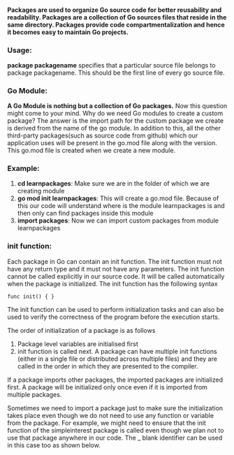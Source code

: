 #### **Packages are used to organize Go source code for better reusability and readability. Packages are a collection of Go sources files that reside in the same directory. Packages provide code compartmentalization and hence it becomes easy to maintain Go projects.**

### **Usage**:

**package packagename** specifies that a particular source file belongs to package packagename. This should be the first line of every go source file.

### **Go Module**:

**A Go Module is nothing but a collection of Go packages.**
Now this question might come to your mind. Why do we need Go modules to create a custom package? The answer is the import path for the custom package we create is derived from the name of the go module.
In addition to this, all the other third-party packages(such as source code from github) which our application uses will be present in the go.mod file along with the version. This go.mod file is created when we create a new module.

### **Example**:

1. **cd learnpackages**: Make sure we are in the folder of which we are creating module
2. **go mod init learnpackages**: This will create a go.mod file. Because of this our code will understand where is the module learnpackages is and then only can find packages inside this module
3. **import packages**: Now we can import custom packages from module learnpackages

### **init function**:
Each package in Go can contain an init function. The init function must not have any return type and it must not have any parameters. The init function cannot be called explicitly in our source code.
It will be called automatically when the package is initialized. The init function has the following syntax

`func init() {
}`

The init function can be used to perform initialization tasks and can also be used to verify the correctness of the program before the execution starts.

The order of initialization of a package is as follows

1. Package level variables are initialised first
2. init function is called next. A package can have multiple init functions (either in a single file or distributed across multiple files) and they are called in the order in which they are presented to the compiler.

If a package imports other packages, the imported packages are initialized first.
A package will be initialized only once even if it is imported from multiple packages.

Sometimes we need to import a package just to make sure the initialization takes place even though we do not need to use any function or variable from the package.
For example, we might need to ensure that the init function of the simpleinterest package is called even though we plan not to use that package anywhere in our code. The _ blank identifier can be used in this case too as shown below.